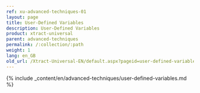 ```yaml
---
ref: xu-advanced-techniques-01
layout: page
title: User-Defined Variables
description: User-Defined Variables
product: xtract-universal
parent: advanced-techniques
permalink: /:collection/:path
weight: 1
lang: en_GB
old_url: /Xtract-Universal-EN/default.aspx?pageid=user-defined-variables
---
```

{% include _content/en/advanced-techniques/user-defined-variables.md %}
